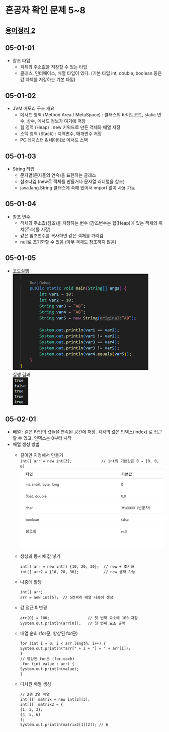 # 혼공자 확인 문제 5~8

## [용어정리 2](https://github.com/jinseonyeong087-ship-it/java-study/blob/main/Terminology2.md)  


## 05-01-01
- 참조 타입
  - 객체의 주소값을 저장할 수 있는 타입  
  - 클래스, 인터페이스, 배열 타입이 있다. (기본 타입 int, double, boolean 등은 값 자체를 저장하는 기본 타입)

## 05-01-02
- JVM 메모리 구조 개요
  - 메서드 영역 (Method Area / MetaSpace) : 클래스의 바이트코드, static 변수, 상수, 메서드 정보가 여기에 저장
  - 힙 영역 (Heap) : new 키워드로 만든 객체와 배열 저장
  - 스택 영역 (Stack) : 지역변수, 매개변수 저장
  - PC 레지스터 & 네이티브 메서드 스택

## 05-01-03
- String 타입
  - 문자열(문자들의 연속)을 표현하는 클래스
  - 참조타입 (new로 객체를 만들거나 문자열 리터럴을 참조)
  - java.lang.String 클래스에 속해 있어서 import 없이 사용 가능

## 05-01-04
- 참조 변수
  - 객체의 주소값(참조)을 저장하는 변수 (참조변수는 힙(Heap)에 있는 객체의 위치(주소)를 저장)
  - 같은 참조변수를 복사하면 같은 객체를 가리킴
  - null로 초기화할 수 있음 (아무 객체도 참조하지 않음)

## 05-01-05
- [코드실행](https://github.com/jinseonyeong087-ship-it/java-study/blob/main/src/java/example/ex050105.java)  
![alt text](img/image-35.png)  
실행 결과  
![alt text](img/image-36.png)

## 05-02-01
- 배열 : 같은 타입의 값들을 연속된 공간에 저장. 각각의 값은 인덱스(index) 로 접근할 수 있고, 인덱스는 0부터 시작
- 배열 생성 방법
  - 길이만 지정해서 만들기  
    ```int[] arr = new int[3];             // int의 기본값은 0 → [0, 0, 0]  ```
    ![alt text](img/image-37.png)

  - 생성과 동시에 값 넣기  
    ```
    int[] arr = new int[] {10, 20, 30};  // new + 초기화  
    int[] arr2 = {10, 20, 30};           // new 생략 가능  
    ```

  - 나중에 할당 
    ``` 
    int[] arr;  
    arr = new int[5];  // 5칸짜리 배열 나중에 생성
    ```

  - 값 접근 & 변경  
    ```
    arr[0] = 100;                 // 첫 번째 요소에 100 저장  
    System.out.println(arr[0]);   // 첫 번째 요소 출력  
    ```

  - 배열 순회 (for문, 향상된 for문)  
    ```
    for (int i = 0; i < arr.length; i++) {  
    System.out.println("arr[" + i + "] = " + arr[i]);  
    }  
    // 향상된 for문 (for-each)  
     for (int value : arr) {  
    System.out.println(value);  
    }   
    ```

  - 다차원 배열 생성  
    ```
    // 2행 3열 배열  
    int[][] matrix = new int[2][3];  
    int[][] matrix2 = {  
    {1, 2, 3},  
    {4, 5, 6}  
    };  
    System.out.println(matrix2[1][2]); // 6
    ```
